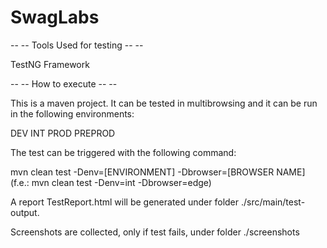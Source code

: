 # SwagLabs


-- -- Tools Used for testing -- --

TestNG Framework

-- -- How to execute -- --

This is a maven project. It can be tested in multibrowsing and it can be run in the following environments:

DEV INT PROD PREPROD

The test can be triggered with the following command:

mvn clean test -Denv=[ENVIRONMENT] -Dbrowser=[BROWSER NAME]
(f.e.: mvn clean test -Denv=int -Dbrowser=edge)

A report TestReport.html will be generated under folder ./src/main/test-output.

Screenshots are collected, only if test fails, under folder ./screenshots
